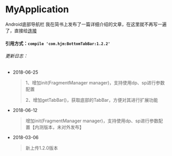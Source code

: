 # MyApplication
Android底部导航栏
我在简书上发布了一篇详细介绍的文章，在这里就不再写一遍了，直接给[连接](http://www.jianshu.com/p/ade8485a16be)
#### 引用方式：`compile 'com.hjm:BottomTabBar:1.2.2'`



###### 更新日志：

* 2018-06-25 

  > 1、增加init(FragmentManager manager)，支持使用dp、sp进行参数配置
  >
  > 2、增加getTabBar()，获取底部的TabBar，方便对其进行扩展功能

* 2018-06-12

  > 增加init(FragmentManager manager)，支持使用dp、sp进行参数配置【内测版本，未对外发布】

* 2018-03-06

  > 新上传1.2.0版本